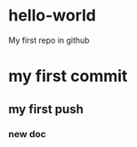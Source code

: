 # hello-world
My first repo in github
<h1>my first commit</h1>	
<h2>my first push</h2>
<h3>new doc</h3>